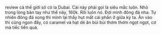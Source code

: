 review cả thế giới sô cô la Dubai. Cái này phải gọi là siêu mắc luôn. Nhỏ trong lòng bàn tay như thế này, 160k. Rồi luôn nó. Đợi mình đông đá nha. Tự nhiên đông đá xong thì mình lại thấy hụt mất cái phần ở giữa kỳ ta. Ăn vào thì cũng ngon đấy, có caramel và hạt dẻ ăn bùi bùi thơm thơm ngọt ngọt, cơ mà tiếc tiền quá.